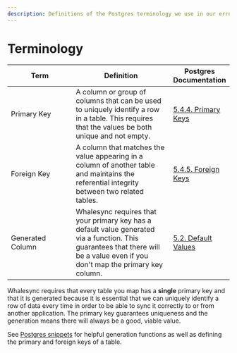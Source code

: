 ```yaml
---
description: Definitions of the Postgres terminology we use in our errors and messaging
---
```


# Terminology

<table><thead><tr><th width="192">Term</th><th width="345.3333333333333">Definition</th><th>Postgres Documentation</th></tr></thead><tbody><tr><td>Primary Key</td><td>A column or group of columns that can be used to uniquely identify a row in a table. This requires that the values be both unique and not empty. </td><td><a href="https://www.postgresql.org/docs/current/ddl-constraints.html#DDL-CONSTRAINTS-PRIMARY-KEYS">5.4.4. Primary Keys</a></td></tr><tr><td>Foreign Key</td><td>A column that matches the value appearing in a column of another table and maintains the referential integrity between two related tables.</td><td><a href="https://www.postgresql.org/docs/current/ddl-constraints.html#DDL-CONSTRAINTS-FK">5.4.5. Foreign Keys</a></td></tr><tr><td>Generated Column</td><td>Whalesync requires that your primary key has a default value generated via a function. This guarantees that there will be a value even if you don't map the primary key column.</td><td><a href="https://www.postgresql.org/docs/current/ddl-default.html">5.2. Default Values</a></td></tr></tbody></table>

Whalesync requires that every table you map has a **single** primary key and that it is generated because it is essential that we can uniquely identify a row of data every time in order to be able to sync it correctly to or from another application. The primary key guarantees uniqueness and the generation means there will always be a good, viable value.&#x20;

See [Postgres snippets](primary-key-snippets.md) for helpful generation functions as well as defining the primary and foreign keys of a table.
